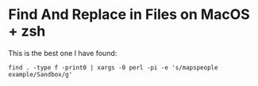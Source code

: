 # Find And Replace in Files on MacOS + zsh 

This is the best one I have found:

`find . -type f -print0 | xargs -0 perl -pi -e 's/mapspeople example/Sandbox/g'`
